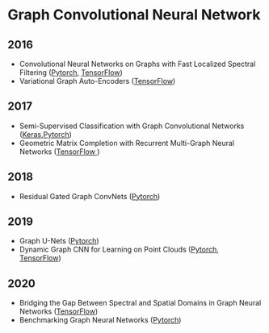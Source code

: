 

# Graph Convolutional Neural Network

## 2016
* Convolutional Neural Networks on Graphs with Fast Localized Spectral Filtering ([Pytorch](https://github.com/xbresson/spectral_graph_convnets), [TensorFlow](https://github.com/mdeff/cnn_graph))
* Variational Graph Auto-Encoders ([TensorFlow](https://github.com/tkipf/gae))

## 2017
* Semi-Supervised Classification with Graph Convolutional Networks ([Keras](https://github.com/tkipf/gcn),[Pytorch](https://github.com/tkipf/pygcn))
* Geometric Matrix Completion with Recurrent Multi-Graph Neural Networks ([TensorFlow ](https://github.com/fmonti/mgcnn))

## 2018
* Residual Gated Graph ConvNets ([Pytorch](https://github.com/xbresson/spatial_graph_convnets))

## 2019
* Graph U-Nets ([Pytorch](https://github.com/HongyangGao/Graph-U-Nets))
* Dynamic Graph CNN for Learning on Point Clouds ([Pytorch](https://github.com/WangYueFt/dgcnn), [TensorFlow](https://github.com/WangYueFt/dgcnn))


## 2020
* Bridging the Gap Between Spectral and Spatial Domains in Graph Neural Networks ([TensorFlow](https://github.com/balcilar/Spectral-Designed-Graph-Convolutions))
* Benchmarking Graph Neural Networks ([Pytorch](https://github.com/graphdeeplearning/benchmarking-gnns))





